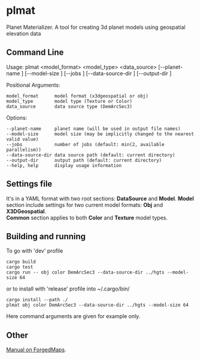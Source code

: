 # plmat
Planet Materializer. A tool for creating 3d planet models using geospatial elevation data

## Command Line
Usage: plmat <model_format> <model_type> <data_source> [--planet-name <planet-name>] [--model-size <model-size>] [--jobs <jobs>] [--data-source-dir <data-source-dir>] [--output-dir <output-dir>]

Positional Arguments:

    model_format      model format (x3dgeospatial or obj)  
    model_type        model type (Texture or Color)  
    data_source       data source type (DemArcSec3)  

Options:

    --planet-name     planet name (will be used in output file names)  
    --model-size      model size (may be implicitly changed to the nearest valid value)  
    --jobs            number of jobs (default: min(2, available parallelism))  
    --data-source-dir data source path (default: current directory)  
    --output-dir      output path (default: current directory)  
    --help, help      display usage information

## Settings file
It's in a YAML format with two root sections: **DataSource** and **Model**.
**Model** section include settings for two current model formats: **Obj** and **X3DGeospatial**.  
**Common** section applies to both **Color** and **Texture** model types.

## Building and running

To go with 'dev' profile

    cargo build
    cargo test
    cargo run -- obj color DemArcSec3 --data-source-dir ../hgts --model-size 64

or to install with 'release' profile into ~/.cargo/bin/

    cargo install --path ./
    plmat obj color DemArcSec3 --data-source-dir ../hgts --model-size 64

Here command arguments are given for example only.

## Other

[Manual on ForgedMaps](https://forgedmaps.com/planet-materializer-manual).



